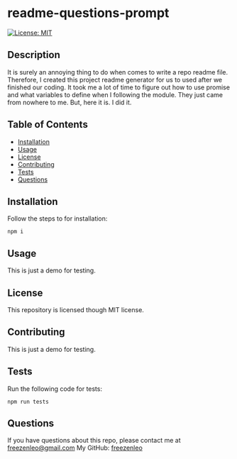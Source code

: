 # readme-questions-prompt
  [![License: MIT](https://img.shields.io/badge/License-MIT-yellow.svg)](https://opensource.org/licenses/MIT)
  
  ## Description
  It is surely an annoying thing to do when comes to write a repo readme file. Therefore, I created this project readme generator for us to used after we finished our coding. It took me a lot of time to figure out how to use promise and what variables to define when I following the module. They just came from nowhere to me. But, here it is. I did it.
  ## Table of Contents
  * [Installation](#installation)
  * [Usage](#usage)
  * [License](#license)
  * [Contributing](#contributing)
  * [Tests](#tests)
  * [Questions](#questions)
   
  ## Installation
  Follow the steps to for installation:

  `
  npm i 
  `

  ## Usage
  This is just a demo for testing. 

  ## License
  This repository is licensed though MIT license.

  ## Contributing
  This is just a demo for testing.

  ## Tests
  Run the following code for tests:
  
  `
  npm run tests
  `

  ## Questions
  If you have questions about this repo, please contact me at freezenleo@gmail.com
  My GitHub: [freezenleo](https://github.com/freezenleo)
  